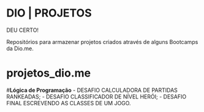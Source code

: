 # DIO | PROJETOS

DEU CERTO!

Repositórios para armazenar projetos criados através de alguns Bootcamps da Dio.me.
# projetos_dio.me
  #**Lógica de Programação**
    - DESAFIO CALCULADORA DE PARTIDAS RANKEADAS;
    - DESAFIO CLASSIFICADOR DE NÍVEL HERÓI;
    - DESAFIO FINAL ESCREVENDO AS CLASSES DE UM JOGO.
